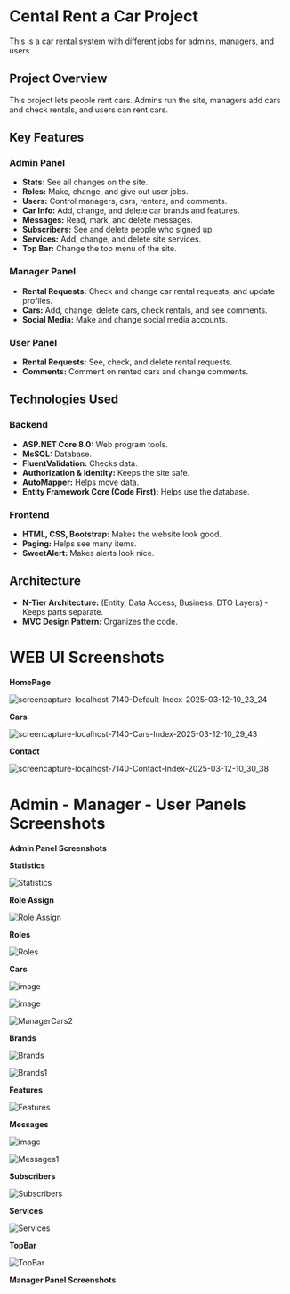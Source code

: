 # Cental Rent a Car Project

This is a car rental system with different jobs for admins, managers, and users.

## Project Overview

This project lets people rent cars. Admins run the site, managers add cars and check rentals, and users can rent cars.

## Key Features

### Admin Panel

* **Stats:** See all changes on the site.
* **Roles:** Make, change, and give out user jobs.
* **Users:** Control managers, cars, renters, and comments.
* **Car Info:** Add, change, and delete car brands and features.
* **Messages:** Read, mark, and delete messages.
* **Subscribers:** See and delete people who signed up.
* **Services:** Add, change, and delete site services.
* **Top Bar:** Change the top menu of the site.

### Manager Panel

* **Rental Requests:** Check and change car rental requests, and update profiles.
* **Cars:** Add, change, delete cars, check rentals, and see comments.
* **Social Media:** Make and change social media accounts.

### User Panel

* **Rental Requests:** See, check, and delete rental requests.
* **Comments:** Comment on rented cars and change comments.

## Technologies Used

### Backend

* **ASP.NET Core 8.0:** Web program tools.
* **MsSQL:** Database.
* **FluentValidation:** Checks data.
* **Authorization & Identity:** Keeps the site safe.
* **AutoMapper:** Helps move data.
* **Entity Framework Core (Code First):** Helps use the database.

### Frontend

* **HTML, CSS, Bootstrap:** Makes the website look good.
* **Paging:** Helps see many items.
* **SweetAlert:** Makes alerts look nice.

## Architecture

* **N-Tier Architecture:** (Entity, Data Access, Business, DTO Layers) - Keeps parts separate.
* **MVC Design Pattern:** Organizes the code.
# WEB UI Screenshots

__HomePage__

![screencapture-localhost-7140-Default-Index-2025-03-12-10_23_24](https://github.com/user-attachments/assets/c922757b-9d83-4cb4-a699-6fa47a5628ce)

__Cars__

![screencapture-localhost-7140-Cars-Index-2025-03-12-10_29_43](https://github.com/user-attachments/assets/c9baa586-e552-48e2-a809-feeeaf727606)


__Contact__

![screencapture-localhost-7140-Contact-Index-2025-03-12-10_30_38](https://github.com/user-attachments/assets/dd482072-24e1-43d6-8015-45dc63669743)

# Admin - Manager - User Panels Screenshots

__Admin Panel Screenshots__

__Statistics__

![Statistics](https://github.com/user-attachments/assets/24ac642c-5803-4789-b29f-cae890690c0d)

__Role Assign__

![Role Assign](https://github.com/user-attachments/assets/c255b8bf-fa94-41e7-b753-8bcc8b541999)

__Roles__

![Roles](https://github.com/user-attachments/assets/b2fa0ce5-596f-4b68-8197-e88b922db165)

__Cars__

![image](https://github.com/user-attachments/assets/0aae63af-3570-4792-87de-1ec34cc6df3e)

![image](https://github.com/user-attachments/assets/4eda00e9-9e23-4f07-a622-3e4f80dd6031)

![ManagerCars2](https://github.com/user-attachments/assets/58afaf3e-119b-43ef-91f1-6153fb41aa06)

__Brands__

![Brands](https://github.com/user-attachments/assets/209474b7-723b-4cba-874e-2bd872dae522)

![Brands1](https://github.com/user-attachments/assets/01469331-e5f6-4316-a41c-f7a007bc4582)

__Features__

![Features](https://github.com/user-attachments/assets/12246788-5f19-4092-b687-7d2790309964)

__Messages__

![image](https://github.com/user-attachments/assets/aa921b7d-84d0-4088-b8a1-4d93e30e5bf3)

![Messages1](https://github.com/user-attachments/assets/9348b0f1-5a2a-495f-ad44-fb2c696a51f3)

__Subscribers__

![Subscribers](https://github.com/user-attachments/assets/749ef01a-6929-4f8e-a6b9-76ae5d9b436d)

__Services__

![Services](https://github.com/user-attachments/assets/1d6f4812-03dc-4d78-90cf-55e802ec31b9)

__TopBar__

![TopBar](https://github.com/user-attachments/assets/8483777b-958d-4522-9fe1-6fe5ce043962)

__Manager Panel Screenshots__

















